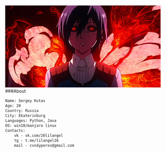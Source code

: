 ![Banner](asserts/touka.gif)
###About
``` 
Name: Sergey Kutas
Age: 20
Country: Russia
City: Ekaterinburg
Languages: Python, Java
OS: win10/manjaro linux
Contacts: 
    vk - vk.com/26lilangel
    tg - t.me/lilangel26
    mail - cvndyperov@gmail.com
```